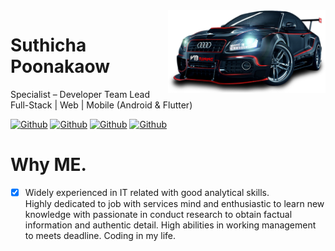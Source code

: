 
<img align="right" width="50%" height="50%"  src="https://github.com/suthicha/suthicha/blob/master/img/bg3.png">

# Suthicha Poonakaow
Specialist – Developer Team Lead<br />
Full-Stack | Web | Mobile (Android & Flutter)

[![Github](https://img.shields.io/github/followers/suthicha?style=social)](https://github.com/suthicha)
[![Github](https://img.shields.io/github/stars/suthicha/suthicha?style=social)](https://github.com/suthicha/suthicha)
[![Github](https://img.shields.io/github/watchers/suthicha/suthicha?style=social)](https://github.com/suthicha/suthicha)
[![Github](https://img.shields.io/github/last-commit/suthicha/suthicha)](https://github.com/suthicha/suthicha)

# Why ME.

- [x] Widely experienced in IT related with good analytical skills. <br />
 Highly dedicated to job with services mind and enthusiastic to learn new knowledge with passionate in conduct research to obtain factual information and authentic detail.
 High abilities in working management to meets deadline.
 Coding in my life.
